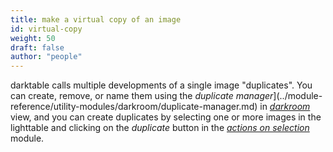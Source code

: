 ```yaml
---
title: make a virtual copy of an image
id: virtual-copy
weight: 50
draft: false
author: "people"
---
```


darktable calls multiple developments of a single image "duplicates".  You
can create, remove, or name them using the
_duplicate manager_](../module-reference/utility-modules/darkroom/duplicate-manager.md)
in [_darkroom_](../darkroom/darkroom-view-layout.md) view, and you can
create duplicates by selecting one or more images in the lighttable
and clicking on the _duplicate_ button in the
[_actions on selection_](../module-reference/utility-modules/lighttable/selected-image.md)
module.
